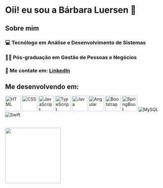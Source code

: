 <h1>Oii! eu sou a Bárbara Luersen 👋</h1> 
<div class="topicos">
  <h2>Sobre mim</h2>
  <h3>💻 Tecnólogo em Análise e Desenvolvimento de Sistemas</h4>
  <h3>👩‍🎓 Pós-graduação em Gestão de Pessoas e Negócios</h4>
  <h3>🤝 Me contate em: <a href="https://www.linkedin.com/in/barbaraluersen/">LinkedIn</a></h4>
</div>

<div class="tecnologiasEmDesenvolvimento">
  <h2>Me desenvolvendo em:</h2>
  <img alt="HTML" src="https://cdn.jsdelivr.net/gh/devicons/devicon@latest/icons/html5/html5-original.svg" style="width: 50px; height: auto;" />
  <img alt="CSS" src="https://cdn.jsdelivr.net/gh/devicons/devicon@latest/icons/css3/css3-original.svg" style="width: 50px; height: auto;"/>
  <img alt="JavaScript" src="https://cdn.jsdelivr.net/gh/devicons/devicon@latest/icons/javascript/javascript-original.svg" style="width: 50px; height: auto;"/>
  <img alt="TypeScript" src="https://cdn.jsdelivr.net/gh/devicons/devicon@latest/icons/typescript/typescript-original.svg" style="width: 50px; height: auto;"/>
  <img alt="Java"  style="width: 50px; height: auto;">
  <img alt="Angular"  style="width: 50px; height: auto;">
  <img alt="Bootstrap"  style="width: 50px; height: auto;">
  <img alt="SpringBoot"  style="width: 50px; height: auto;">
  <img alt="MySQL" src="">
  <img alt="Swift" src="">
  <img alt="" src="">
  <img alt="" src="">
  <img alt="" src="">
  <img alt="" src="">
</div>
<br><br>
<div class="dadosDoGit">
  <img height="180em" src="https://github-readme-stats.vercel.app/api/top-langs/?username=barbaraLuersen&layout=compact&langs_count=16&theme=github_dark"/>
</div>
